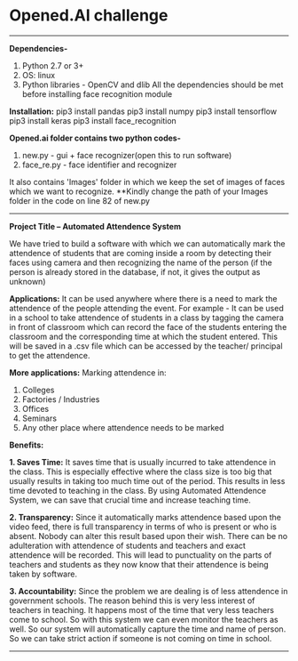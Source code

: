 # Opened.AI challenge
*******************************************************************************************
**Dependencies-**
1. Python 2.7 or 3+
2. OS: linux
3. Python libraries - OpenCV and dlib
All the dependencies should be met before installing face recognition module

**Installation:**
pip3 install pandas
pip3 install numpy
pip3 install tensorflow
pip3 install keras
pip3 install face_recognition

**Opened.ai folder contains two python codes-**
1. new.py - gui + face recognizer(open this to run software)
2. face_re.py - face identifier and recognizer 

It also contains 'Images' folder in which we keep the set of images of faces which we want to recognize.
**Kindly change the path of your Images folder in the code on line 82 of new.py

*****************************************************************************************
**Project Title – Automated Attendence System**

We have tried to build a software with which we can automatically mark the attendence of students that are coming inside a room by detecting their faces using camera and then recognizing the name of the person (if the person is already stored in the database, if not, it gives the output as unknown) 

**Applications:**
It can be used anywhere where there is a need to mark the attendence of the people attending the event. For example - It can be used in a school to take attendence of students in a class by tagging the camera in front of classroom which can record the face of the students entering the classroom and the corresponding time at which the student entered. This will be saved in a .csv file which can be accessed by the teacher/ principal to get the attendence. 

**More applications:**
Marking attendence in:
1. Colleges
2. Factories / Industries
3. Offices
4. Seminars
5. Any other place where attendence needs to be marked

**Benefits:**

**1. Saves Time:**
It saves time that is usually incurred to take attendence in the class. This is especially effective where the class size is too big that usually results in taking too much time out of the period. This results in less time devoted to teaching in the class. By using Automated Attendence System, we can save that crucial time and increase teaching time.

**2. Transparency:**
Since it automatically marks attendence based upon the video feed, there is full transparency in terms of who is present or who is absent. Nobody can alter this result based upon their wish. There can be no adulteration with attendence of students and teachers and exact attendence will be recorded. This will lead to punctuality on the parts of teachers and students as they now know that their attendence is being taken by software.

**3. Accountability:**
Since the problem we are dealing is of less attendence in government schools. The reason behind this is very less interest of teachers in teaching. It happens most of the time that very less teachers come to school. So with this system we can even monitor the teachers as well. So our system will automatically capture the time and name of person. So we can take strict action if someone is not coming on time in school.
***************************************************************************************************************************
